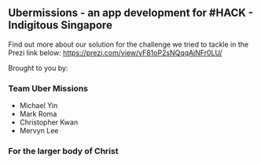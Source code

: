 
## Ubermissions - an app development for #HACK - Indigitous Singapore

Find out more about our solution for the challenge we tried to tackle in the Prezi link below:
https://prezi.com/view/yF81oP2sNQqqAjNFr0LU/

Brought to you by:
### Team Uber Missions
- Michael Yin
- Mark Roma
- Christopher Kwan
- Mervyn Lee

### For the larger body of Christ
